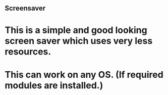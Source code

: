 ## Screensaver

# This is a simple and good looking screen saver which uses very less resources.

# This can work on any OS. (If required modules are installed.)
